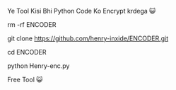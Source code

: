 Ye Tool Kisi Bhi Python Code Ko Encrypt krdega 😺


rm -rf ENCODER

git clone https://github.com/henry-inxide/ENCODER.git

cd ENCODER

python Henry-enc.py


Free Tool 😺
